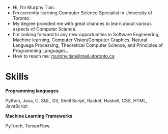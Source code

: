 - Hi, I’m Murphy Tian.
- I’m currently learning Computer Science Specialist in University of Toronto. 
- My degree provided me with great chances to learn about various aspects of Computer Science.
- I'm looking forward to any new opportunities in Software Engineering, Machine learning, Computer Vision/Computer Graphics, Natural Language Processing, Theoretical Computer Science, and Principles of Programming Languages...
- How to reach me: murphy.tian@mail.utoronto.ca

# Skills
**Programming languages**

Python, Java, C, SQL, Git, Shell Script, Racket, Haskell, CSS, HTML, JavaScript

**Machine Learning Frameworks**

PyTorch, TensorFlow.

